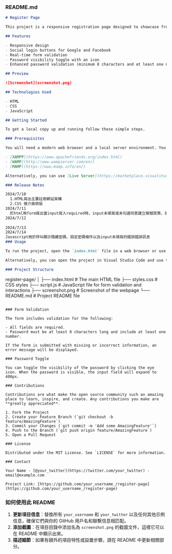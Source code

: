 ### README.md

```markdown
# Register Page

This project is a responsive registration page designed to showcase front-end development skills. The page includes form validation, social login buttons, and password visibility toggle with enhanced styling.

## Features

- Responsive design
- Social login buttons for Google and Facebook
- Real-time form validation
- Password visibility toggle with an icon
- Enhanced password validation (minimum 8 characters and at least one number)

## Preview

![Screenshot](screenshot.png)

## Technologies Used

- HTML
- CSS
- JavaScript

## Getting Started

To get a local copy up and running follow these simple steps.

### Prerequisites

You will need a modern web browser and a local server environment. You can use any of the following:

- [XAMPP](https://www.apachefriends.org/index.html)
- [WAMP](http://www.wampserver.com/en/)
- [MAMP](https://www.mamp.info/en/)

Alternatively, you can use [Live Server](https://marketplace.visualstudio.com/items?itemName=ritwickdey.LiveServer) extension for VSCode.

### Release Notes

2024/7/10 
  1.HTML寫出主要註冊網站架構
  2.CSS 做介面排版
2024/7/11
  於html用form寫出當input寫入required時，input未填寫或未勾選同意建立帳號政策，按下submit跳出error message
2024/7/12
  
2024/7/13
2024/7/14
Javascript用於呼叫顯示隱藏密碼、設定密碼條件以及input未填寫的錯誤錯誤訊息
### Usage

To run the project, open the `index.html` file in a web browser or use a local server setup like XAMPP, WAMP, or MAMP.

Alternatively, you can open the project in Visual Studio Code and use the Live Server extension to run the project.

### Project Structure

```
register-page/
│
├── index.html         # The main HTML file
├── styles.css         # CSS styles
├── script.js          # JavaScript file for form validation and interactions
├── screenshot.png     # Screenshot of the webpage
└── README.md          # Project README file
```

### Form Validation

The form includes validation for the following:

- All fields are required.
- Password must be at least 8 characters long and include at least one number.

If the form is submitted with missing or incorrect information, an error message will be displayed.

### Password Toggle

You can toggle the visibility of the password by clicking the eye icon. When the password is visible, the input field will expand to 400px.

### Contributions

Contributions are what make the open source community such an amazing place to learn, inspire, and create. Any contributions you make are **greatly appreciated**.

1. Fork the Project
2. Create your Feature Branch (`git checkout -b feature/AmazingFeature`)
3. Commit your Changes (`git commit -m 'Add some AmazingFeature'`)
4. Push to the Branch (`git push origin feature/AmazingFeature`)
5. Open a Pull Request

### License

Distributed under the MIT License. See `LICENSE` for more information.

### Contact

Your Name - [@your_twitter](https://twitter.com/your_twitter) - email@example.com

Project Link: [https://github.com/your_username_/register-page](https://github.com/your_username_/register-page)
```

### 如何使用此 README

1. **更新項目信息**：替換所有 `your_username` 和 `your_twitter` 以及任何其他示例信息，確保它們與你的 GitHub 用戶名和聯繫信息相匹配。
2. **添加截圖**：在項目目錄中添加名為 `screenshot.png` 的截圖文件，這樣它可以在 README 中顯示出來。
3. **描述細節**：如果有額外的項目特性或設置步驟，請在 README 中更新相關部分。
